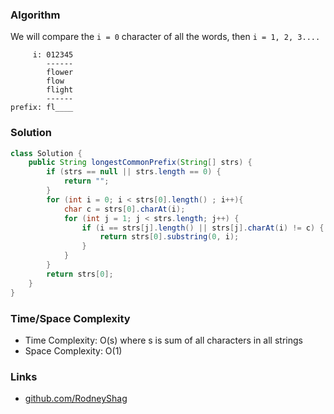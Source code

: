 ### Algorithm

We will compare the `i = 0` character of all the words, then `i = 1, 2, 3....`

```
     i: 012345
        ------
        flower
        flow
        flight
        ------
prefix: fl____
```

### Solution

```java
class Solution {
    public String longestCommonPrefix(String[] strs) {
        if (strs == null || strs.length == 0) {
            return "";
        }
        for (int i = 0; i < strs[0].length() ; i++){
            char c = strs[0].charAt(i);
            for (int j = 1; j < strs.length; j++) {
                if (i == strs[j].length() || strs[j].charAt(i) != c) {
                    return strs[0].substring(0, i);
                }
            }
        }
        return strs[0];
    }
}
```

### Time/Space Complexity

-  Time Complexity: O(s) where s is sum of all characters in all strings
- Space Complexity: O(1)

### Links

- [github.com/RodneyShag](https://github.com/RodneyShag)
